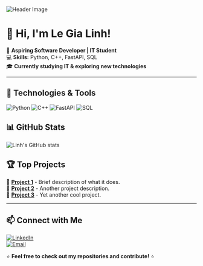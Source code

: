 ![Header Image](https://source.unsplash.com/1600x400/?technology,coding)

# 👋 Hi, I'm Le Gia Linh!  
🚀 **Aspiring Software Developer | IT Student**  
💻 **Skills:** Python, C++, FastAPI, SQL  
🎓 **Currently studying IT & exploring new technologies**  

---

## 🔧 Technologies & Tools
![Python](https://img.shields.io/badge/Python-3776AB?style=for-the-badge&logo=python&logoColor=white)
![C++](https://img.shields.io/badge/C++-00599C?style=for-the-badge&logo=cplusplus&logoColor=white)
![FastAPI](https://img.shields.io/badge/FastAPI-009688?style=for-the-badge&logo=fastapi&logoColor=white)
![SQL](https://img.shields.io/badge/SQL-4479A1?style=for-the-badge&logo=mysql&logoColor=white)

## 📊 GitHub Stats
![Linh's GitHub stats](https://github-readme-stats.vercel.app/api?username=le-gia-linh&show_icons=true&theme=radical)

## 🏆 Top Projects
🔹 [**Project 1**](https://github.com/yourusername/project1) - Brief description of what it does.  
🔹 [**Project 2**](https://github.com/yourusername/project2) - Another project description.  
🔹 [**Project 3**](https://github.com/yourusername/project3) - Yet another cool project.  

---

## 📫 Connect with Me
[![LinkedIn](https://img.shields.io/badge/LinkedIn-0A66C2?style=for-the-badge&logo=linkedin&logoColor=white)](https://www.linkedin.com/in/yourprofile)  
[![Email](https://img.shields.io/badge/Email-D14836?style=for-the-badge&logo=gmail&logoColor=white)](mailto:your-email@example.com)  

⭐ **Feel free to check out my repositories and contribute!** ⭐
